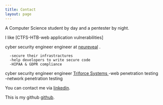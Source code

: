 ```yaml
---
title: Contact
layout: page
---
```

A Computer Science student by day and a pentester by night.

I like [CTFS-HTB-web application vulnerabilities] 

cyber security engineer engineer at [neureveal](https://neureveal.ai) .

      -secure their infrastractures
      -help developers to write secure code
      -HIPAA & GDPR compliance

cyber security engineer engineer [Triforce Systems ](https://triforcesystems.com)
      -web penetration testing
      -network penetration testing 

 


You can  contact  me via [linkedin](https://www.linkedin.com/in/karim-nour-eldin-77a681162/).


This is my github [github](https://github.com/python4004).
